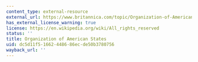 ```yaml
---
content_type: external-resource
external_url: https://www.britannica.com/topic/Organization-of-American-States
has_external_license_warning: true
license: https://en.wikipedia.org/wiki/All_rights_reserved
status: ''
title: Organization of American States
uid: dc5d11f5-1662-4486-86ec-de50b3780756
wayback_url: ''
---
```

